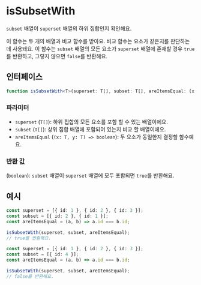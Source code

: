 # isSubsetWith

`subset` 배열이 `superset` 배열의 하위 집합인지 확인해요.

이 함수는 두 개의 배열과 비교 함수를 받아요. 비교 함수는 요소가 같은지를 판단하는 데 사용돼요. 이 함수는 `subset` 배열의 모든 요소가 `superset` 배열에 존재할 경우 `true`를 반환하고, 그렇지 않으면 `false`를 반환해요.

## 인터페이스

```typescript
function isSubsetWith<T>(superset: T[], subset: T[], areItemsEqual: (x: T, y: T) => boolean): boolean;
```

### 파라미터

- `superset` (`T[]`): 하위 집합의 모든 요소를 포함 할 수 있는 배열이에요.
- `subset` (`T[]`): 상위 집합 배열에 포함되어 있는지 비교 할 배열이에요.
- `areItemsEqual` (`(x: T, y: T) => boolean`): 두 요소가 동일한지 결정할 함수예요.

### 반환 값

(`boolean`): `subset` 배열이 `superset` 배열에 모두 포함되면 `true`를 반환해요.

## 예시

```typescript
const superset = [{ id: 1 }, { id: 2 }, { id: 3 }];
const subset = [{ id: 2 }, { id: 1 }];
const areItemsEqual = (a, b) => a.id === b.id;

isSubsetWith(superset, subset, areItemsEqual);
// true를 반환해요.

const superset = [{ id: 1 }, { id: 2 }, { id: 3 }];
const subset = [{ id: 4 }];
const areItemsEqual = (a, b) => a.id === b.id;

isSubsetWith(superset, subset, areItemsEqual);
// false를 반환해요.
```

